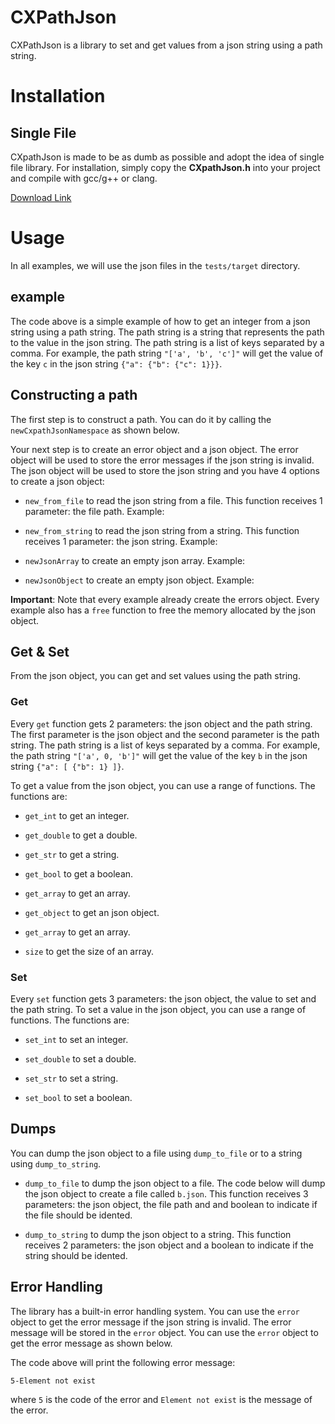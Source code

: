 # CXPathJson
CXPathJson is a library to set and get values from a json string using a path string.

# Installation 

## Single File
CXpathJson is made to be as dumb as possible and adopt the idea of single file library.
For installation, simply copy the **CXpathJson.h** into your project and compile with gcc/g++ or clang. 

[Download Link](https://github.com/OUIsolutions/cxpathjson/releases/download/v0.1/CxpathJson.h)

# Usage
In all examples, we will use the json files in the `tests/target` directory.

## example
<!--codeof:exemples/get/get_int.c -->

The code above is a simple example of how to get an integer from a json string using a path string. The path string is a string that represents the path to the value in the json string. The path string is a list of keys separated by a comma. For example, the path string `"['a', 'b', 'c']"` will get the value of the key `c` in the json string `{"a": {"b": {"c": 1}}}`.


## Constructing a path
The first step is to construct a path. You can do it by calling the `newCxpathJsonNamespace` as shown below.

<!--codeof:exemples/constructors/construct_xpath.c -->

Your next step is to create an error object and a json object. The error object will be used to store the error messages if the json string is invalid. The json object will be used to store the json string and you have 4 options to create a json object:
- `new_from_file` to read the json string from a file. This function receives 1 parameter: the file path.
Example:
<!--codeof:exemples/constructors/construct_json_object_from_file.c -->

- `new_from_string` to read the json string from a string. This function receives 1 parameter: the json string.
Example:
<!--codeof:exemples/constructors/construct_json_object_from_string.c -->

- `newJsonArray` to create an empty json array.
Example:
<!--codeof:exemples/constructors/construct_json_object_array.c -->

- `newJsonObject` to create an empty json object.
Example:
<!--codeof:exemples/constructors/construct_json_object_object.c -->

**Important**: Note that every example already create the errors object. Every example also has a `free` function to free the memory allocated by the json object.

## Get & Set
From the json object, you can get and set values using the path string.

### Get
Every `get` function gets 2 parameters: the json object and the path string. The first
parameter is the json object and the second parameter is the path string. The path string is a list of keys separated by a comma. For example, the path string `"['a', 0, 'b']"` will get the value of the key `b` in the json string `{"a": [ {"b": 1} ]}`.

To get a value from the json object, you can use a range of functions. The functions are:
- `get_int` to get an integer.
<!--codeof:exemples/get/get_int.c -->

- `get_double` to get a double.
<!--codeof:exemples/get/get_double.c -->

- `get_str` to get a string.
<!--codeof:exemples/get/get_str.c -->

- `get_bool` to get a boolean.
<!--codeof:exemples/get/get_bool.c -->


- `get_array` to get an array.
<!--codeof:exemples/get/get_array.c -->

- `get_object` to get an json object.
<!--codeof:exemples/get/get_object.c -->

- `get_array` to get an array.
<!--codeof:exemples/get/get_array.c -->

- `size` to get the size of an array.
<!--codeof:exemples/get/get_size.c -->


### Set
Every `set` function gets 3 parameters: the json object, the value to set and the path string.
To set a value in the json object, you can use a range of functions. The functions are:

- `set_int` to set an integer.
<!--codeof:exemples/set/set_int.c -->

- `set_double` to set a double.
<!--codeof:exemples/set/set_double.c -->

- `set_str` to set a string.
<!--codeof:exemples/set/set_str.c -->

- `set_bool` to set a boolean.
<!--codeof:exemples/set/set_bool.c -->


## Dumps
You can dump the json object to a file using `dump_to_file` or to a string using `dump_to_string`.

- `dump_to_file` to dump the json object to a file. The code below will dump the json object to create a file called `b.json`. This function receives 3 parameters: the json object, the file path and and boolean to indicate if the file should be idented.
<!--codeof:exemples/dumps/dump_to_file.c -->

- `dump_to_string` to dump the json object to a string. This function receives 2 parameters: the json object and a boolean to indicate if the string should be idented.
<!--codeof:exemples/dumps/dump_to_string.c -->


## Error Handling
The library has a built-in error handling system. You can use the `error` object to get the error message if the json string is invalid. The error message will be stored in the `error` object. You can use the `error` object to get the error message as shown below.
<!--codeof:exemples/errors/raise_element_not_exists.c -->

The code above will print the following error message:
```
5-Element not exist
```
where `5` is the code of the error and `Element not exist` is the message of the error.





